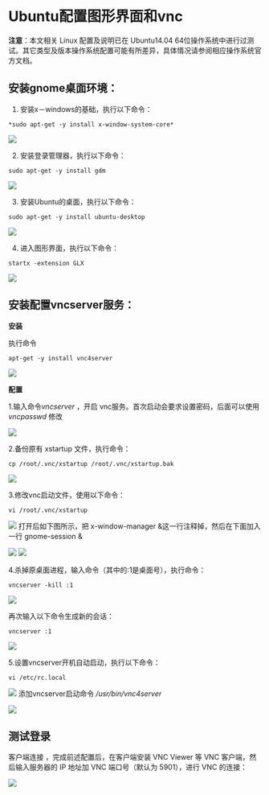 # Ubuntu配置图形界面和vnc

**注意**：本文相关 Linux 配置及说明已在 Ubuntu14.04 64位操作系统中进行过测试。其它类型及版本操作系统配置可能有所差异，具体情况请参阅相应操作系统官方文档。

## **安装gnome桌面环境：**

1. 安装x－windows的基础，执行以下命令：

`*sudo apt-get -y install x-window-system-core*`

![](../../../../../image/Elastic-Compute/Virtual-Machine/Linux/Ubuntu%E9%85%8D%E7%BD%AE%E5%9B%BE%E5%BD%A2%E7%95%8C%E9%9D%A2%E5%92%8Cvnc01.png)

2. 安装登录管理器，执行以下命令：

`sudo apt-get -y install gdm`

![](../../../../../image/Elastic-Compute/Virtual-Machine/Linux/Ubuntu%E9%85%8D%E7%BD%AE%E5%9B%BE%E5%BD%A2%E7%95%8C%E9%9D%A2%E5%92%8Cvnc02.png)

3. 安装Ubuntu的桌面，执行以下命令：

`sudo apt-get -y install ubuntu-desktop`

![](../../../../../image/Elastic-Compute/Virtual-Machine/Linux/Ubuntu%E9%85%8D%E7%BD%AE%E5%9B%BE%E5%BD%A2%E7%95%8C%E9%9D%A2%E5%92%8Cvnc03.png)

4. 进入图形界面，执行以下命令：

`startx -extension GLX`

![](../../../../../image/Elastic-Compute/Virtual-Machine/Linux/Ubuntu%E9%85%8D%E7%BD%AE%E5%9B%BE%E5%BD%A2%E7%95%8C%E9%9D%A2%E5%92%8Cvnc04.png)
## **安装配置vncserver服务：**

**安装**

执行命令

`apt-get -y install vnc4server`

![](../../../../../image/Elastic-Compute/Virtual-Machine/Linux/Ubuntu%E9%85%8D%E7%BD%AE%E5%9B%BE%E5%BD%A2%E7%95%8C%E9%9D%A2%E5%92%8Cvnc05.png)

**配置**

1.输入命令*vncserver* ，开启 vnc服务。首次启动会要求设置密码，后面可以使用 *vncpasswd* 修改

![](../../../../../image/Elastic-Compute/Virtual-Machine/Linux/Ubuntu%E9%85%8D%E7%BD%AE%E5%9B%BE%E5%BD%A2%E7%95%8C%E9%9D%A2%E5%92%8Cvnc06.png)

2.备份原有 xstartup 文件，执行命令：

`cp /root/.vnc/xstartup /root/.vnc/xstartup.bak`

![](../../../../../image/Elastic-Compute/Virtual-Machine/Linux/Ubuntu%E9%85%8D%E7%BD%AE%E5%9B%BE%E5%BD%A2%E7%95%8C%E9%9D%A2%E5%92%8Cvnc07.png)

3.修改vnc启动文件，使用以下命令：

`vi /root/.vnc/xstartup`

![](../../../../../image/Elastic-Compute/Virtual-Machine/Linux/Ubuntu%E9%85%8D%E7%BD%AE%E5%9B%BE%E5%BD%A2%E7%95%8C%E9%9D%A2%E5%92%8Cvnc08.png)
打开后如下图所示，把 x-window-manager &这一行注释掉，然后在下面加入一行 gnome-session &

![](../../../../../image/Elastic-Compute/Virtual-Machine/Linux/Ubuntu%E9%85%8D%E7%BD%AE%E5%9B%BE%E5%BD%A2%E7%95%8C%E9%9D%A2%E5%92%8Cvnc09.png)
![](../../../../../image/Elastic-Compute/Virtual-Machine/Linux/Ubuntu%E9%85%8D%E7%BD%AE%E5%9B%BE%E5%BD%A2%E7%95%8C%E9%9D%A2%E5%92%8Cvnc10.png)

4.杀掉原桌面进程，输入命令（其中的:1是桌面号），执行命令：

`vncserver -kill :1`

![](../../../../../image/Elastic-Compute/Virtual-Machine/Linux/Ubuntu%E9%85%8D%E7%BD%AE%E5%9B%BE%E5%BD%A2%E7%95%8C%E9%9D%A2%E5%92%8Cvnc11.png)

再次输入以下命令生成新的会话：

`vncserver :1`

![](../../../../../image/Elastic-Compute/Virtual-Machine/Linux/Ubuntu%E9%85%8D%E7%BD%AE%E5%9B%BE%E5%BD%A2%E7%95%8C%E9%9D%A2%E5%92%8Cvnc12.png)

5.设置vncserver开机自动启动，执行以下命令：

`vi /etc/rc.local`

![](../../../../../image/Elastic-Compute/Virtual-Machine/Linux/Ubuntu%E9%85%8D%E7%BD%AE%E5%9B%BE%E5%BD%A2%E7%95%8C%E9%9D%A2%E5%92%8Cvnc13.png)
添加vncserver启动命令 */usr/bin/vnc4server*

![](../../../../../image/Elastic-Compute/Virtual-Machine/Linux/Ubuntu%E9%85%8D%E7%BD%AE%E5%9B%BE%E5%BD%A2%E7%95%8C%E9%9D%A2%E5%92%8Cvnc14.png)

## **测试登录**

客户端连接 ，完成前述配置后，在客户端安装 VNC Viewer 等 VNC 客户端，然后输入服务器的 IP 地址加 VNC 端口号（默认为 5901），进行 VNC 的连接：

![](../../../../../image/Elastic-Compute/Virtual-Machine/Linux/Ubuntu%E9%85%8D%E7%BD%AE%E5%9B%BE%E5%BD%A2%E7%95%8C%E9%9D%A2%E5%92%8Cvnc15.png)

